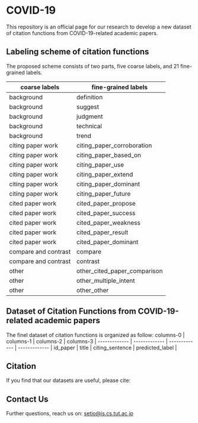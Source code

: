 # COVID-19
This repository is an official page for our research to develop a new dataset of citation functions from COVID-19-related academic papers. 


## Labeling scheme of citation functions
The proposed scheme consists of two parts, five coarse labels, and 21 fine-grained labels.

coarse labels  | fine-grained labels
------------- | -------------
background  | definition
background  | suggest
background  | judgment
background  | technical
background  | trend
citing paper work  | citing_paper_corroboration
citing paper work  | citing_paper_based_on
citing paper work  | citing_paper_use
citing paper work | citing_paper_extend
citing paper work | citing_paper_dominant
citing paper work  | citing_paper_future
cited paper work  | cited_paper_propose
cited paper work  | cited_paper_success
cited paper work  | cited_paper_weakness
cited paper work  | cited_paper_result
cited paper work  | cited_paper_dominant
compare and contrast  | compare
compare and contrast  | contrast
other  | other_cited_paper_comparison
other  | other_multiple_intent
other  | other_other

## Dataset of Citation Functions from COVID-19-related academic papers
The finel dataset of citation functions is organized as follow:
columns-0  | columns-1  | columns-2  | columns-3  | 
------------- | ------------- | ------------- | ------------- |
id_paper  | title  | citing_sentence  | predicted_label  |

## Citation
If you find that our datasets are useful, please cite:

 

## Contact Us
Further questions, reach us on: setio@is.cs.tut.ac.jp   
